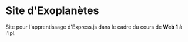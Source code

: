 # Site d'Exoplanètes

Site pour l'apprentissage d'Express.js dans le cadre du cours de **Web 1** à l'Ipl.